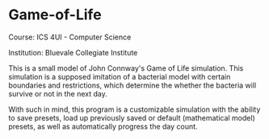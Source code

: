 # Game-of-Life

Course: ICS 4UI - Computer Science

Institution: Bluevale Collegiate Institute

This is a small model of John Connway's Game of Life simulation. This simulation is a supposed imitation of a bacterial model with certain boundaries and restrictions,
which determine the whether the bacteria will survive or not in the next day.

With such in mind, this program is a customizable simulation with the ability to save presets, load up previously saved or default (mathematical model) presets, as well
as automatically progress the day count.
